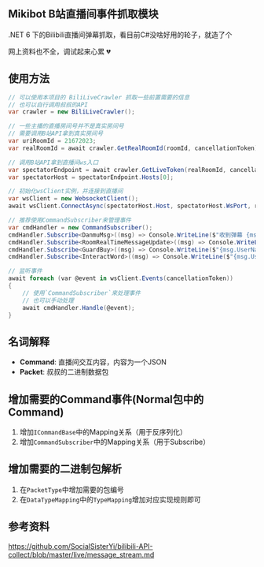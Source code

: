 Mikibot B站直播间事件抓取模块
-----
.NET 6 下的Bilibili直播间弹幕抓取，看目前C#没啥好用的轮子，就造了个

网上资料也不全，调试起来心累 💔

## 使用方法
```C#
// 可以使用本项目的 BiliLiveCrawler 抓取一些前置需要的信息
// 也可以自行调用叔叔的API
var crawler = new BiliLiveCrawler();

// 一些主播的直播房间号并不是真实房间号
// 需要调用B站API拿到真实房间号
var uriRoomId = 21672023;
var realRoomId = await crawler.GetRealRoomId(roomId, cancellationToken);

// 调用B站API拿到直播间ws入口
var spectatorEndpoint = await crawler.GetLiveToken(realRoomId, cancellationToken);
var spectatorHost = spectatorEndpoint.Hosts[0];

// 初始化wsClient实例，并连接到直播间
var wsClient = new WebsocketClient();
await wsClient.ConnectAsync(spectatorHost.Host, spectatorHost.WsPort, realRoomId, cancellationToken: cancellationToken);

// 推荐使用CommandSubscriber来管理事件
var cmdHandler = new CommandSubscriber();
cmdHandler.Subscribe<DanmuMsg>((msg) => Console.WriteLine($"收到弹幕 {msg.UserName} {msg.Msg}"));
cmdHandler.Subscribe<RoomRealTimeMessageUpdate>((msg) => Console.WriteLine($"直播间状态变更 粉丝数量: {msg.Fans}"));
cmdHandler.Subscribe<GuardBuy>((msg) => Console.WriteLine($"{msg.UserName} 上舰了"));
cmdHandler.Subscribe<InteractWord>((msg) => Console.WriteLine($"{msg.UserName} 进入直播间"));

// 监听事件
await foreach (var @event in wsClient.Events(cancellationToken))
{
    // 使用`CommandSubscriber`来处理事件
    // 也可以手动处理
    await cmdHandler.Handle(@event);
}
```

## 名词解释
- **Command**: 直播间交互内容，内容为一个JSON
- **Packet**: 叔叔的二进制数据包

## 增加需要的Command事件(Normal包中的Command)
1. 增加`ICommandBase`中的Mapping关系（用于反序列化）
2. 增加`CommandSubscriber`中的Mapping关系（用于Subscribe）

## 增加需要的二进制包解析
1. 在`PacketType`中增加需要的包编号
2. 在`DataTypeMapping`中的`TypeMapping`增加对应实现规则即可


## 参考资料
https://github.com/SocialSisterYi/bilibili-API-collect/blob/master/live/message_stream.md